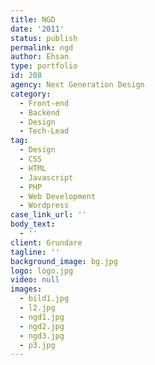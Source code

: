 ```yaml
---
title: NGD
date: '2011'
status: publish
permalink: ngd
author: Ehsan
type: portfolio
id: 208
agency: Next Generation Design
category:
  - Front-end
  - Backend
  - Design
  - Tech-Lead
tag:
  - Design
  - CSS
  - HTML
  - Javascript
  - PHP
  - Web Development
  - Wordpress
case_link_url: ''
body_text:
  - ''
client: Grundare
tagline: ''
background_image: bg.jpg
logo: logo.jpg
video: null
images:
  - bild1.jpg
  - l2.jpg
  - ngd1.jpg
  - ngd2.jpg
  - ngd3.jpg
  - p3.jpg
---
```



